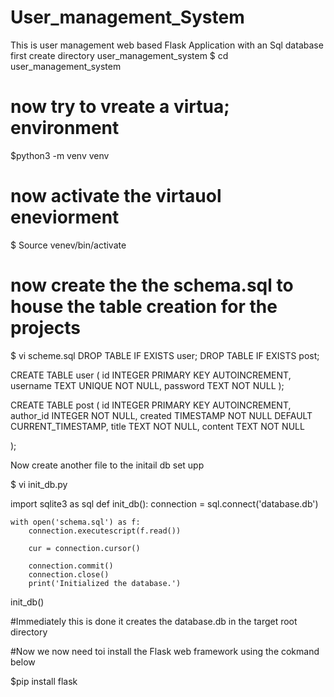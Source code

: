 # User_management_System
This is user management web based Flask Application with an Sql database
first create directory user_management_system
$ cd user_management_system
# now try to vreate a virtua; environment
$python3 -m venv venv
# now activate the virtauol eneviorment

$ Source venev/bin/activate
# now create the the schema.sql to house the table creation for the projects
$ vi scheme.sql
DROP TABLE IF EXISTS user;
DROP TABLE IF EXISTS post;

CREATE TABLE user (
  id INTEGER PRIMARY KEY AUTOINCREMENT,
  username TEXT UNIQUE NOT NULL,
  password TEXT NOT NULL
);

CREATE TABLE post (
  id INTEGER PRIMARY KEY AUTOINCREMENT,
  author_id INTEGER NOT NULL,
  created TIMESTAMP NOT NULL DEFAULT CURRENT_TIMESTAMP,
  title TEXT NOT NULL,
  content TEXT NOT NULL
  
);

Now create another file to the initail db set upp

$ vi init_db.py

import sqlite3 as sql
def init_db():
    connection = sql.connect('database.db')


    with open('schema.sql') as f:
        connection.executescript(f.read())

        cur = connection.cursor()
        
        connection.commit()
        connection.close()
        print('Initialized the database.')
        
init_db()  


#Immediately this is done it creates the database.db in the target root directory

#Now we now need toi install the Flask web framework using the cokmand below


$pip install flask
        


